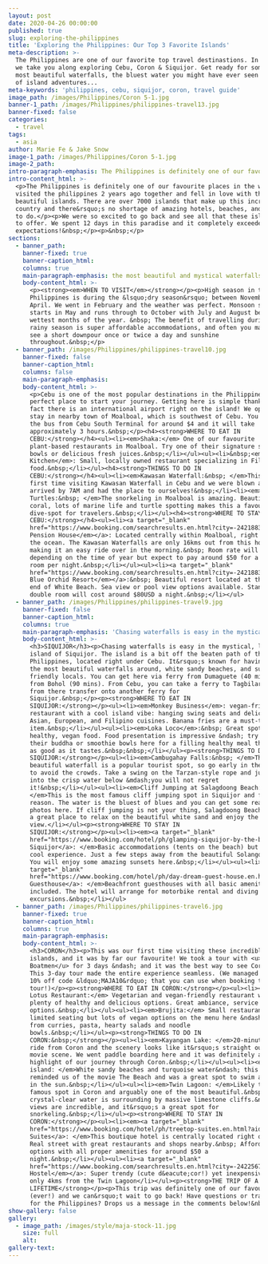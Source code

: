 ```yaml
---
layout: post
date: 2020-04-26 00:00:00
published: true
slug: exploring-the-philippines
title: 'Exploring the Philippines: Our Top 3 Favorite Islands'
meta-description: >-
  The Philippines are one of our favorite top travel destinastions. In this post
  we take you along exploring Cebu, Coron & Siquijor. Get ready for some of the
  most beautiful waterfalls, the bluest water you might have ever seen and lots
  of island adventures...
meta-keywords: 'philippines, cebu, siquijor, coron, travel guide'
image_path: /images/Philippines/Coron 5-1.jpg
banner-1_path: /images/Philippines/philippines-travel13.jpg
banner-fixed: false
categories:
  - travel
tags:
  - asia
author: Marie Fe & Jake Snow
image-1_path: /images/Philippines/Coron 5-1.jpg
image-2_path:
intro-paragraph-emphasis: The Philippines is definitely one of our favourite places in the world!
intro-content_html: >-
  <p>The Philippines is definitely one of our favourite places in the world! We
  visited the philippines 2 years ago together and fell in love with the
  beautiful islands. There are over 7000 islands that make up this incredible
  country and there&rsquo;s no shortage of amazing hotels, beaches, and things
  to do.</p><p>We were so excited to go back and see all that these islands have
  to offer. We spent 12 days in this paradise and it completely exceeded our
  expectations!&nbsp;</p><p>&nbsp;</p>
sections:
  - banner_path:
    banner-fixed: true
    banner-caption_html:
    columns: true
    main-paragraph-emphasis: the most beautiful and mystical waterfalls we've ever seen
    body-content_html: >-
      <p><strong><em>WHEN TO VISIT</em></strong></p><p>High season in the
      Philippines is during the &lsquo;dry season&rsquo; between November and
      April. We went in February and the weather was perfect. Monsoon season
      starts in May and runs through to October with July and August being the
      wettest months of the year. &nbsp; The benefit of travelling during the
      rainy season is super affordable accommodations, and often you may only
      see a short downpour once or twice a day and sunshine
      throughout.&nbsp;</p>
  - banner_path: /images/Philippines/philippines-travel10.jpg
    banner-fixed: false
    banner-caption_html:
    columns: false
    main-paragraph-emphasis:
    body-content_html: >-
      <p>Cebu is one of the most popular destinations in the Philippines and the
      perfect place to start your journey. Getting here is simple thanks to the
      fact there is an international airport right on the island! We opted to
      stay in nearby town of Moalboal, which is southwest of Cebu. You can take
      the bus from Cebu South Terminal for around $4 and it will take
      approximately 3 hours.&nbsp;</p><h4><strong>WHERE TO EAT IN
      CEBU:</strong></h4><ul><li><em>Shaka:</em> One of our favourite
      plant-based restaurants in Moalboal. Try one of their signature smoothie
      bowls or delicious fresh juices.&nbsp;</li></ul><ul><li>&nbsp;<em>Venz
      Kitchen</em>: Small, locally owned restaurant specializing in Filipino
      food.&nbsp;</li></ul><h4><strong>THINGS TO DO IN
      CEBU:</strong></h4><ul><li><em>Kawasan Waterfall:&nbsp; </em>This was our
      first time visiting Kawasan Waterfall in Cebu and we were blown away. We
      arrived by 7AM and had the place to ourselves!&nbsp;</li><li><em>Swim with
      Turtles:&nbsp; </em>The snorkeling in Moalboal is amazing. Beautiful
      coral, lots of marine life and turtle spotting makes this a favourite
      dive-spot for travelers.&nbsp;</li></ul><h4><strong>WHERE TO STAY IN
      CEBU:</strong></h4><ul><li><a target="_blank"
      href="https://www.booking.com/searchresults.en.html?city=-2421883&amp;aid=2017226&amp;no_rooms=1&amp;group_adults=2"><em>Ralph&rsquo;s
      Pension House</em></a>: Located centrally within Moalboal, right next to
      the ocean. The Kawasan Waterfalls are only 16kms out from this hotel,
      making it an easy ride over in the morning.&nbsp; Room rate will vary
      depending on the time of year but expect to pay around $50 for a double
      room per night.&nbsp;</li></ul><ul><li><a target="_blank"
      href="https://www.booking.com/searchresults.en.html?city=-2421883&amp;aid=2017226&amp;no_rooms=1&amp;group_adults=2"><em>The
      Blue Orchid Resort</em></a>:&nbsp; Beautiful resort located at the quiet
      end of White Beach. Sea view or pool view options available. Standard
      double room will cost around $80USD a night.&nbsp;</li></ul>
  - banner_path: /images/Philippines/philippines-travel9.jpg
    banner-fixed: false
    banner-caption_html:
    columns: true
    main-paragraph-emphasis: 'Chasing waterfalls is easy in the mystical, laid-back island of Siquijor'
    body-content_html: >-
      <h3>SIQUIJOR</h3><p>Chasing waterfalls is easy in the mystical, laid-back
      island of Siquijor. The island is a bit off the beaten path of the
      Philippines, located right under Cebu. It&rsquo;s known for having some of
      the most beautiful waterfalls around, white sandy beaches, and super
      friendly locals. You can get here via ferry from Dumaguete (40 mins), or
      from Bohol (90 mins). From Cebu, you can take a ferry to Tagbilaran, and
      from there transfer onto another ferry for
      Siquijor.&nbsp;</p><p><strong>WHERE TO EAT IN
      SIQUIJOR:</strong></p><ul><li><em>Monkey Business</em>: vegan-friendly
      restaurant with a cool island vibe: hanging swing seats and delicious
      Asian, European, and Filipino cuisines. Banana fries are a must-try menu
      item.&nbsp;</li></ul><ul><li><em>Loka Loco</em>:&nbsp; Great spot for
      healthy, vegan food. Food presentation is impressive &ndash; try one of
      their buddha or smoothie bowls here for a filling healthy meal that looks
      as good as it tastes.&nbsp;&nbsp;</li></ul><p><strong>THINGS TO DO IN
      SIQUIJOR:</strong></p><ul><li><em>Cambugahay Falls:&nbsp; </em>This
      beautiful waterfall is a popular tourist spot, so go early in the morning
      to avoid the crowds. Take a swing on the Tarzan-style rope and jump right
      into the crisp water below &mdash;you will not regret
      it!&nbsp;</li></ul><ul><li><em>Cliff Jumping at Salagdoong Beach:
      </em>This is the most famous cliff jumping spot in Siquijor and for good
      reason. The water is the bluest of blues and you can get some really great
      photos here. If cliff jumping is not your thing, Salagdoong Beach is still
      a great place to relax on the beautiful white sand and enjoy the
      view.</li></ul><p><strong>WHERE TO STAY IN
      SIQUIJOR:</strong></p><ul><li><em><a target="_blank"
      href="https://www.booking.com/hotel/ph/glamping-siquijor-by-the-beach-san-juan-siquijor.en.html?aid=2017226&amp;no_rooms=1&amp;group_adults=2">Glamping
      Siquijor</a>: </em>Basic accommodations (tents on the beach) but such a
      cool experience. Just a few steps away from the beautiful Solangon Beach.
      You will enjoy some amazing sunsets here.&nbsp;</li></ul><ul><li><em><a
      target="_blank"
      href="https://www.booking.com/hotel/ph/day-dream-guest-house.en.html?aid=2017226&amp;no_rooms=1&amp;group_adults=2">Daydream
      Guesthouse</a>: </em>Beachfront guesthouses with all basic amenities
      included. The hotel will arrange for motorbike rental and diving
      excursions.&nbsp;</li></ul>
  - banner_path: /images/Philippines/philippines-travel6.jpg
    banner-fixed: true
    banner-caption_html:
    columns: true
    main-paragraph-emphasis:
    body-content_html: >-
      <h3>CORON</h3><p>This was our first time visiting these incredible
      islands, and it was by far our favourite! We took a tour with <u>Big Dream
      Boatmen</u> for 3 days &ndash; and it was the best way to see Coron.&nbsp;
      This 3-day tour made the entire experience seamless. (We managed to get a
      10% off code &ldquo;MAJA10&rdquo; that you can use when booking this
      tour!)</p><p><strong>WHERE TO EAT IN CORON:</strong></p><ul><li><em>Full
      Lotus Restaurant:</em> Vegetarian and vegan-friendly restaurant with
      plenty of healthy and delicious options. Great ambiance, service and menu
      options.&nbsp;</li></ul><ul><li><em>Brujita:</em> Small restaurant with
      limited seating but lots of vegan options on the menu here &ndash; ranging
      from curries, pasta, hearty salads and noodle
      bowls.&nbsp;</li></ul><p><strong>THINGS TO DO IN
      CORON:&nbsp;</strong></p><ul><li><em>Kayangan Lake: </em>20-minute boat
      ride from Coron and the scenery looks like it&rsquo;s straight out of a
      movie scene. We went paddle boarding here and it was definitely a
      highlight of our journey through Coron.&nbsp;</li></ul><ul><li><em>Black
      island: </em>White sandy beaches and turquoise water&ndash; this spot
      reminded us of the movie The Beach and was a great spot to swim and relax
      in the sun.&nbsp;</li></ul><ul><li><em>Twin Lagoon: </em>Likely the most
      famous spot in Coron and arguably one of the most beautiful.&nbsp; The
      crystal-clear water is surrounding by massive limestone cliffs.&nbsp; The
      views are incredible, and it&rsquo;s a great spot for
      snorkeling.&nbsp;</li></ul><p><strong>WHERE TO STAY IN
      CORON:</strong></p><ul><li><em><a target="_blank"
      href="https://www.booking.com/hotel/ph/treetop-suites.en.html?aid=2017226&amp;no_rooms=1&amp;group_adults=2">Treetop
      Suites</a>: </em>This boutique hotel is centrally located right on Calle
      Real street with great restaurants and shops nearby.&nbsp; Affordable room
      options with all proper amenities for around $50 a
      night.&nbsp;</li></ul><ul><li><a target="_blank"
      href="https://www.booking.com/searchresults.en.html?city=-2422567&amp;aid=2017226&amp;no_rooms=1&amp;group_adults=2"><em>Dayson
      Hostel</em></a>: Super trendy (cute d&eacute;cor!) yet inexpensive and
      only 4kms from the Twin Lagoon</li></ul><p><strong>THE TRIP OF A
      LIFETIME</strong></p><p>This trip was definitely one of our favourites
      (ever!) and we can&rsquo;t wait to go back! Have questions or travel tips
      for the Philippines? Drops us a message in the comments below!&nbsp;</p>
show-gallery: false
gallery:
  - image_path: /images/style/maja-stock-11.jpg
    size: full
    alt:
gallery-text:
---
```


